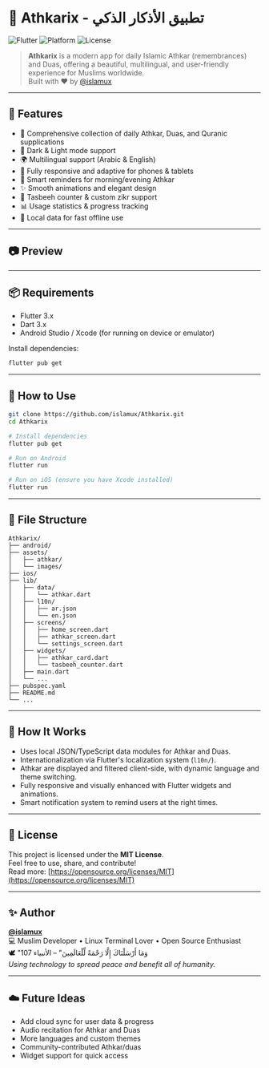 # 📿 Athkarix - تطبيق الأذكار الذكي

![Flutter](https://img.shields.io/badge/Flutter-3.x-blue?logo=flutter&style=flat-square)
![Platform](https://img.shields.io/badge/Platform-Android%20%7C%20iOS-blueviolet?style=flat-square)
![License](https://img.shields.io/badge/License-GNU%20GPL-red?logo=gnu&style=flat-square)

> **Athkarix** is a modern app for daily Islamic Athkar (remembrances) and Duas, offering a beautiful, multilingual, and user-friendly experience for Muslims worldwide.  
> Built with ❤️ by [@islamux](https://github.com/islamux)

---

## 🚀 Features

- 🕌 Comprehensive collection of daily Athkar, Duas, and Quranic supplications
- 🌙 Dark & Light mode support
- 🌍 Multilingual support (Arabic & English)
- 📱 Fully responsive and adaptive for phones & tablets
- 🔔 Smart reminders for morning/evening Athkar
- ✨ Smooth animations and elegant design
- 🧮 Tasbeeh counter & custom zikr support
- 📊 Usage statistics & progress tracking
- 📝 Local data for fast offline use

---

## 📷 Preview

<!-- Add a screenshot here if available
![App Preview](screenshots/preview.png)
-->

---

## 📦 Requirements

- Flutter 3.x
- Dart 3.x
- Android Studio / Xcode (for running on device or emulator)

Install dependencies:

```bash
flutter pub get
```

---

## 🧪 How to Use

```bash
git clone https://github.com/islamux/Athkarix.git
cd Athkarix

# Install dependencies
flutter pub get

# Run on Android
flutter run

# Run on iOS (ensure you have Xcode installed)
flutter run
```

---

## 📂 File Structure

```
Athkarix/
├── android/
├── assets/
│   ├── athkar/
│   └── images/
├── ios/
├── lib/
│   ├── data/
│   │   └── athkar.dart
│   ├── l10n/
│   │   ├── ar.json
│   │   └── en.json
│   ├── screens/
│   │   ├── home_screen.dart
│   │   ├── athkar_screen.dart
│   │   └── settings_screen.dart
│   ├── widgets/
│   │   ├── athkar_card.dart
│   │   └── tasbeeh_counter.dart
│   ├── main.dart
│   └── ...
├── pubspec.yaml
├── README.md
└── ...
```

---

## 🧠 How It Works

- Uses local JSON/TypeScript data modules for Athkar and Duas.
- Internationalization via Flutter's localization system (`l10n/`).
- Athkar are displayed and filtered client-side, with dynamic language and theme switching.
- Fully responsive and visually enhanced with Flutter widgets and animations.
- Smart notification system to remind users at the right times.

---

## 📜 License

This project is licensed under the **MIT License**.  
Feel free to use, share, and contribute!  
Read more: [https://opensource.org/licenses/MIT](https://opensource.org/licenses/MIT)

---

## ✨ Author

**[@islamux](https://github.com/islamux)**  
💻 Muslim Developer • Linux Terminal Lover • Open Source Enthusiast  
🕊️ "وَمَا أَرْسَلْنَاكَ إِلَّا رَحْمَةً لِّلْعَالَمِينَ" – الأنبياء 107  
*Using technology to spread peace and benefit all of humanity.*

---

## ☁️ Future Ideas

- Add cloud sync for user data & progress
- Audio recitation for Athkar and Duas
- More languages and custom themes
- Community-contributed Athkar/duas
- Widget support for quick access
````
